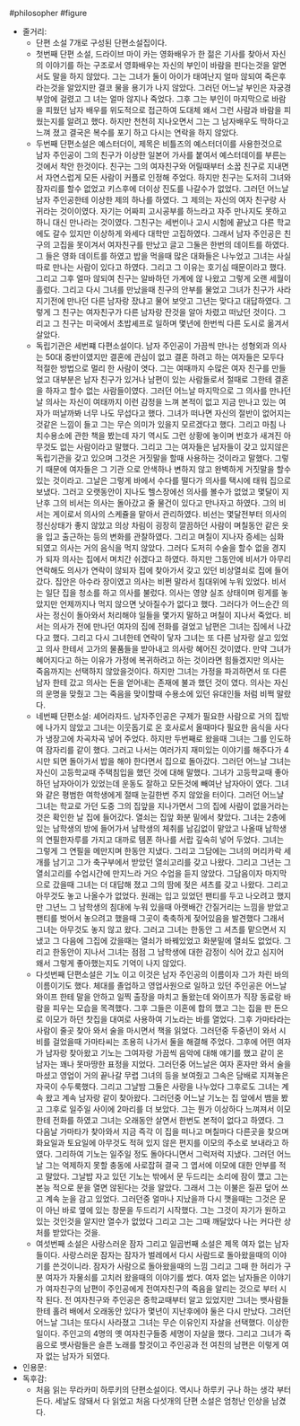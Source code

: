 #philosopher #figure
- 줄거리:
    - 단편 소설 7개로 구성된 단편소설집이다.
    - 첫번째 단편 소설, 드라이브 마이 카는 영화배우가 한 젊은 기사를 찾아서 자신의 이야기를 하는 구조로서 영화배우는 자신의 부인이 바람을 핀다는것을 알면서도 말을 하지 않았다. 그는 그녀가 둘이 아이가 태여난지 얼마 않되여 죽은후 라는것을 알았지만 결코 물을 용기가 나지 않았다. 그러던 어느날 부인은 자궁경부암에 걸렸고 그 녀는 얼마 않지나 죽었다. 그후 그는 부인이 마지막으로 바람을 피웠던 남자 배우를 위도적으로 접근하여 도대체 왜서 그런 사람과 바람을 피웠는지를 알려고 했다. 하지만 천천히 지나오면서 그는 그 남자배우도 딱하다고 느껴 졌고 결국은 복수를 포기 하고 다시는 연락을 하지 않았다.
    - 두번째 단편소설은 예스터더이, 제목은 비틀즈의 예스터더이를 사용한것으로 남자 주인공이 그의 친구가 이상한 일본어 가사를 붙여서 예스터데이를 부른는것에서 착안 한것이다. 친구는 그의 여자친구와 어릴때부터 소꿉 친구로 지내면서 자연스럽게 모든 사람이 커플로 인정해 주었다. 하지만 친구는 도저히 그녀와 잠자리를 할수 없었고 키스후에 더이상 진도를 나갈수가 없었다. 그러던 어느날 남자 주인공한테 이상한 제의 하나를 하였다. 그 제의는 자신의 여자 친구랑 사귀라는 것이이였다. 자기는 어짜피 고시공부를 하느라고 자주 만나지도 못하고 하니 대신 만나라는 것이였다. 그친구는 세번이나 고시 시험에 끝났고 다른 학교에도 갈수 있지만 이상하게 와세다 대학만 고집하였다. 그래서 남자 주인공은 친구의 고집을 못이겨서 여자친구를 만났고 글고 그둘은 한번의 데이트를 하였다. 그 들은 영화 데이트를 하였고 밥을 먹을때 많은 대화들은 나누었고 그녀는 사실 따로 만나는 사람이 있다고 하였다. 그리고 그 이유는 호기심 때문이라고 했다. 그리고 그후 얼마 않되여 친구는 알바하던 가계에 않 나왔고 그렇게 오랜 세월이 흘렀다. 그리고 다시 그녀를 만났을때 친구의 안부를 물었고 그녀가 친구가 사라지기전에 만나던 다른 남자랑 잤냐고 물어 보앗고 그년는 맞다고 대답하였다. 그렇게 그 친구는 여자친구가 다른 남자랑 잔것을 알아 차렸고 떠났던 것이다. 그리고 그 친구는 미국에서 초밥셰프로 일하며 몇년에 한번씩 다른 도시로 옮겨서 살았다.
    - 독립기관은 세번쨰 다편소설이다. 남자 주인공이 가끔씩 만나는 성형외과 의사는 50대 중반이였지만 결혼에 관심이 없고 결혼 하려고 하는 여자들은 모두다 적절한 방법으로 멀리 한 사람이 엿다. 그는 여때까지 수많은 여자 친구를 만들었고 대부분은 남자 친구가 있거나 남편이 있는 사람들로서 절때로 그한테 결혼을 하자고 할수 없는 사람들이였다. 그러던 어느날 마지막으로 그 의사를 만나던 날 의사는 자신이 여태까지 이런 감정을 느껴 본적이 없고 지금 만나고 있는 여자가 떠날까봐 너무 나도 무섭다고 했다. 그녀가 떠나면 자신의 절반이 없어지는 것같은 느낌이 들고 그는 무슨 의미가 있을지 모르겠다고 했다. 그리고 마침 나치수용소에 관한 책을 봤는데 자기 역시도 그런 상황에 놓이며 번호가 새겨진 아무것도 없는 사람이라고 말했다. 그리고 그는 여자들은 남자들이 갖고 있지않은 독립기관을 갖고 있으며 그것은 거짓말을 할때 사용하는 것이라고 말했다. 그렇기 때문에 여자들은 그 기관 으로 안색하나 변하지 않고 완벽하게 거짓말을 할수 있는 것이라고. 그날은 그렇게 바에서 수다를 떨다가 의사를 택시에 태워 집으로 보냈다. 그러고 오랫동안이 지나도 헬스장에선 의사를 볼수가 없었고 몇달이 지난후 그의 비서는 의사는 돌아갔고 줄 물건이 있다고 만나자고 하였다. 그의 비서는 게이로서 의사의 스케쥴을 맡아서 관리하였다. 비선는 몇달전부터 의사의 정신상태가 좋지 않았고 의상 차림이 굉장히 깔끔하던 사람이 며칠동안 같은 옷을 입고 출근하는 등의 변화를 관찰하였다. 그리고 며칠이 지나자 증세는 심화 되였고 의사는 거의 음식을 먹지 않았다. 그러다 도저히 수술을 할수 없을 경지가 되자 의사는 집에서 며치간 쉬겠다고 하였다. 하지만 그동안에 비서가 아무리 연락해도 의사가 연락이 않되자 집에 찾아가서 갖고 있던 비상열쇠로 집에 들어 갔다. 집안은 아수라 장이였고 의사는 비쩐 말라서 침대위에 누워 있었다. 비서는 일단 집을 청소를 하고 의사를 불렀다. 의사는 영양 실조 상태이며 링게를 놓았지만 언제까지나 먹지 않으면 낫아질수가 없다고 했다. 그러다가 어느순간 의사는 정신이 돌아와서 처리해야 일들을 몇가지 말하고 며칠이 지나서 죽었다. 비서는 의사가 전에 만나던 여자의 집에 전화를 걸었고 남편은 그녀는 집에서 나갔다고 했다. 그리고 다시 그녀한테 연락이 닿자 그녀는 또 다른 남자랑 살고 있었고 의사 한테서 고가의 물품들을 받아내고 의사랑 혜어진 것이였다. 만약 그녀가 혜어지다고 하는 이유가 가정에 복귀하려고 하는 것이라면 힘들겠지만 의사는 죽음까지는 선택하지 않았을것이다. 하지만 그녀는 가정을 파괴하면서 또 다른 남자 한테 갔고 의사는 돈을 얻어내는 존재에 불과 했던 것이 였다. 의사는 자신의 운명을 맞췄고 그는 죽음을 맞이할때 수용소에 있던 유대인들 처럼 비쩍 말랐다.
    - 네번째 단편소설: 셰어라자드. 남자주인공은 구제가 필요한 사람으로 거의 집밖에 나가지 않았고 그녀는 이웃돕기로 온 호사로서 올때마다 필요한 음식을 사다가 냉장고에 차곡차곡 넣어 주었다. 하지만 두번째로 왔을때 그녀는 그를 인도하여 잠자리를 같이 했다. 그러고 나서는 여러가지 재미있는 이야기를 해주다가 4시만 되면 돌아가서 밥을 해야 한다면서 집으로 돌아갔다. 그러던 어느날 그녀는 자신이 고등학교때 주택침입을 했던 것에 대해 말했다. 그녀가 고등학교때 좋아하던 남자아이가 있었는데 운동도 잘하고 모든것에 빼여난 남자아이 였다. 그녀와 같은 평범한 여학생에게 절때 눈길한번 주지 않았을 터이다. 그러던 어느날 그녀는 학교로 가던 도중 그의 집앞을 지나가면서 그의 집에 사람이 없을거라는 것은 확인한 날 집에 들어갔다. 열쇠는 집앞 화분 밑에서 찾았다. 그녀는 2층에 있는 남학생의 방에 들어가서 남학생의 체취를 남김없이 맡았고 나올때 남학생의 연필한자루를 가지고 대까로 템폰 하나를 서랍 깊숙히 넣어 두었다. 그녀는 그렇게 그 연필을 메만지며 한동안 지냈다. 그리고 그담에는 그녀의 머리카락 세개를 남기고 그가 축구부에서 받았던 열쇠고리를 갖고 나왔다. 그리고 그년는 그열쇠고리를 수업시간에 만지느라 거으 수업을 듣지 않았다. 그담음이자 마지막으로 갔을때 그녀는 더 대답해 졌고 그의 땀에 젖은 셔츠를 갖고 나왔다. 그리고 아무것도 놓고 나올수가 없었다. 원래는 입고 있었던 팬티를 두고 나오려고 했지만 그년느 그 남학생의 침대에 누워 있을때 아랫배간 간질거리는 느낌을 받았고 팬티를 벗어서 놓으려고 했을때 그곳이 축축하게 젖어있음을 발견했다 그래서 그녀는 아무것도 놓지 않고 왔다. 그러고 그녀는 한동안 그 셔츠를 맡으면서 지냈고 그 다음에 그집에 갔을때는 열쇠가 바꿰있었고 화분밑에 열쇠도 없었다. 그리고 한동안이 지나서 그녀는 점점 그 남학생에 대한 감정이 식어 갔고 심지어 왜서 그렇게 좋아했는지도 기억이 나지 않았다.
    - 다섯번째 단편소설은 기노 이고 이것은 남자 주인공의 이름이자 그가 차린 바의 이름이기도 했다. 체대를 졸업하고 영업사원으로 일하고 있던 주인공은 어느날 와이프 한테 말을 안하고 일찍 출장을 마치고 돌왔는데 와이프가 직장 동료랑 바람을 피우는 모습을 목격했다. 그후 그들은 이혼에 합의 했고 그는 집을 판 돈으로 이모가 하던 찻집을 대여로 사용하여 기노라는 바를 열었다. 그후 가마타라는 사람이 줄곳 찾아 와서 술을 마시면서 책을 읽었다. 그러던중 두중년이 와서 시비를 걸었을때 가마타씨는 조용히 나가서 둘을 해결해 주었다. 그후에 어떤 여자가 남자랑 찾아왔고 기노는 그여자랑 가끔씩 음악에 대해 얘기를 했고 같이 온 남자는 꽤나 못마땅한 표정을 지었다. 그러던중 어느날은 여자 혼자만 와서 술을 마셨고 영업이 거의 끝나갈 무렵 그녀의 등을 보여줬고 그속은 담배로 지져놓은 자국이 수두룩했다. 그리고 그날밤 그둘은 사랑을 나누었다 그후로도 그녀는 계속 왔고 계속 남자랑 같이 찾아왔다. 그러던중 어느날 기노는 집 앞에서 뱀을 봤고 그후로 일주일 사이에 2마리를 더 보았다. 그는 뭔가 이상하다 느껴져서 이모한테 전화를 하였고 그녀는 오래동안 살면서 한번도 본적이 없다고 하였다. 그 다음날 가마타가 찾아와서 지금 즉각 이 집을 떠나고 며칠마다 다른곳을 찾으며 화요일과 토요일에 아무것도 적혀 있지 않은 편지를 이모의 주소로 보내라고 하였다. 그리하여 기노는 일주일 정도 돌아다니면서 그럭저럭 지냈다. 그러던 어느날 그는 억제하지 못할 충동에 사로잡혀 결국 그 엽서에 이모에 대한 안부를 적고 말았다. 그날밥 자고 있던 기노는 밖에서 문 두드리는 소리에 잠이 꺴고 그는 본능 적으로 문을 열면 않된다는 것을 알았다. 그래서 그는 이불은 질끈 덮어 쓰고 계속 눈을 감고 있었다. 그러던중 얼마나 지났을까 다시 깻을때는 그것은 문이 아닌 바로 옆에 있는 창문을 두드리기 시작했다. 그는 그것이 자기가 원하고있는 것인것을 알지만 열수가 없었다 그리고 그는 그때 깨달았다 나는 커다란 상처를 받았다는 것을.
    - 여섯번째 소설은 사랑스러운 잠자 그리고 일곱번째 소설은 제목 여자 없는 남자들이다. 사랑스러운 잠자는 잠자가 벌레에서 다시 사람드로 돌아왔을때의 이야기를 쓴것이니라. 잠자가 사람으로 돌아왔을때의 느낌 그리고 그때 한 허리가 구분 여자가 자물쇠를 고치러 왔을때의 이야기를 썼다. 여자 없는 남자들은 이야기가 여자친구의 남편이 주인공에게 전여자친구의 죽음을 알리는 것으로 부터 시작 된다. 전 여자친구와 주인공은 중학교때부터 알고 있었지만 그녀는 뱃사람들 한테 홀려 배에서 오래동안 있다가 몇년이 지난후에야 둘은 다시 만났다. 그러던 어느날 그녀는 또다시 사라졌고 그녀는 무슨 이유인지 자살을 선택했다. 이상한 일이다. 주인고의 4명의 옛 여자친구들중 세명이 자살을 했다. 그리고 그녀가 죽음으로 뱃사람들은 슬픈 노래를 할것이고 주인공과 전 여친의 남편은 이렇게 여자 없는 남자가 되였다.
- 인용문:
- 독후감:
    - 처음 읽는 무라카미 하루키의 단편소설이다. 역시나 하루키 구나 하는 생각 부터 든다. 세날도 않돼서 다 읽었고 처음 다섯개의 단편 소설은 엄청난 인상을 남겼다.
